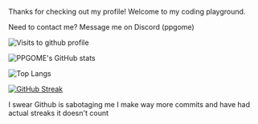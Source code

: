 Thanks for checking out my profile! Welcome to my coding playground.

Need to contact me? Message me on Discord (ppgome)

<img src="https://komarev.com/ghpvc/?username=PPGOME&style=flat-square&color=red" alt="Visits to github profile"/>

 ![PPGOME's GitHub stats](https://github-readme-stats.vercel.app/api?username=PPGOME&show_icons=true&theme=merko)

 ![Top Langs](https://github-readme-stats.vercel.app/api/top-langs/?username=PPGOME&layout=compact&theme=merko)
 
[![GitHub Streak](https://github-readme-streak-stats.herokuapp.com?user=PPGOME&theme=vue-dark&hide_border=true&background=EB545400)](https://git.io/streak-stats)

I swear Github is sabotaging me I make way more commits and have had actual streaks it doesn't count

<!---
PPGOME/PPGOME is a ✨ special ✨ repository because its `README.md` (this file) appears on your GitHub profile.
You can click the Preview link to take a look at your changes.
--->
